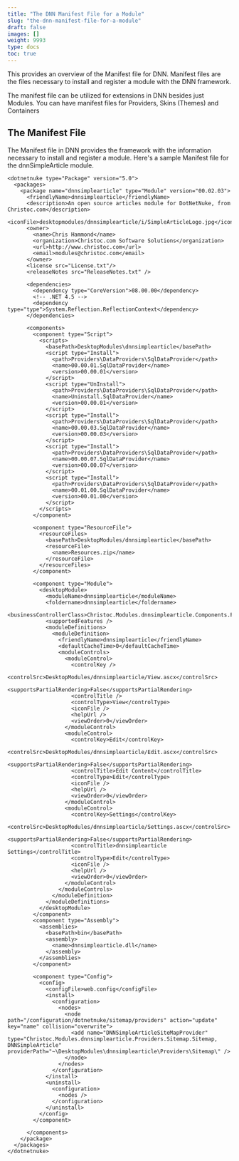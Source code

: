 ```yaml
---
title: "The DNN Manifest File for a Module"
slug: "the-dnn-manifest-file-for-a-module"
draft: false
images: []
weight: 9993
type: docs
toc: true
---
```


This provides an overview of the Manifest file for DNN. Manifest files are the files necessary to install and register a module with the DNN framework. 

The manifest file can be utilized for extensions in DNN besides just Modules. You can have manifest files for Providers, Skins (Themes) and Containers

## The Manifest File
The Manifest file in DNN provides the framework with the information necessary to install and register a module. Here's a sample Manifest file for the dnnSimpleArticle module.

    <dotnetnuke type="Package" version="5.0">
      <packages>
        <package name="dnnsimplearticle" type="Module" version="00.02.03">
          <friendlyName>dnnsimplearticle</friendlyName>
          <description>An open source articles module for DotNetNuke, from Christoc.com</description>
          <iconFile>desktopmodules/dnnsimplearticle/i/SimpleArticleLogo.jpg</iconFile>
          <owner>
            <name>Chris Hammond</name>
            <organization>Christoc.com Software Solutions</organization>
            <url>http://www.christoc.com</url>
            <email>modules@christoc.com</email>
          </owner>
          <license src="License.txt"/>
          <releaseNotes src="ReleaseNotes.txt" />
    
          <dependencies>
            <dependency type="CoreVersion">08.00.00</dependency>
            <!-- .NET 4.5 -->
            <dependency type="type">System.Reflection.ReflectionContext</dependency>
          </dependencies>
    
          <components>
            <component type="Script">
              <scripts>
                <basePath>DesktopModules\dnnsimplearticle</basePath>
                <script type="Install">
                  <path>Providers\DataProviders\SqlDataProvider</path>
                  <name>00.00.01.SqlDataProvider</name>
                  <version>00.00.01</version>
                </script>
                <script type="UnInstall">
                  <path>Providers\DataProviders\SqlDataProvider</path>
                  <name>Uninstall.SqlDataProvider</name>
                  <version>00.00.01</version>
                </script>
                <script type="Install">
                  <path>Providers\DataProviders\SqlDataProvider</path>
                  <name>00.00.03.SqlDataProvider</name>
                  <version>00.00.03</version>
                </script>
                <script type="Install">
                  <path>Providers\DataProviders\SqlDataProvider</path>
                  <name>00.00.07.SqlDataProvider</name>
                  <version>00.00.07</version>
                </script>
                <script type="Install">
                  <path>Providers\DataProviders\SqlDataProvider</path>
                  <name>00.01.00.SqlDataProvider</name>
                  <version>00.01.00</version>
                </script>
              </scripts>
            </component>
    
            <component type="ResourceFile">
              <resourceFiles>
                <basePath>DesktopModules/dnnsimplearticle</basePath>
                <resourceFile>
                  <name>Resources.zip</name>
                </resourceFile>
              </resourceFiles>
            </component>
    
            <component type="Module">
              <desktopModule>
                <moduleName>dnnsimplearticle</moduleName>
                <foldername>dnnsimplearticle</foldername>
                <businessControllerClass>Christoc.Modules.dnnsimplearticle.Components.FeatureController</businessControllerClass>
                <supportedFeatures />
                <moduleDefinitions>
                  <moduleDefinition>
                    <friendlyName>dnnsimplearticle</friendlyName>
                    <defaultCacheTime>0</defaultCacheTime>
                    <moduleControls>
                      <moduleControl>
                        <controlKey />
                        <controlSrc>DesktopModules/dnnsimplearticle/View.ascx</controlSrc>
                        <supportsPartialRendering>False</supportsPartialRendering>
                        <controlTitle />
                        <controlType>View</controlType>
                        <iconFile />
                        <helpUrl />
                        <viewOrder>0</viewOrder>
                      </moduleControl>
                      <moduleControl>
                        <controlKey>Edit</controlKey>
                        <controlSrc>DesktopModules/dnnsimplearticle/Edit.ascx</controlSrc>
                        <supportsPartialRendering>False</supportsPartialRendering>
                        <controlTitle>Edit Content</controlTitle>
                        <controlType>Edit</controlType>
                        <iconFile />
                        <helpUrl />
                        <viewOrder>0</viewOrder>
                      </moduleControl>
                      <moduleControl>
                        <controlKey>Settings</controlKey>
                        <controlSrc>DesktopModules/dnnsimplearticle/Settings.ascx</controlSrc>
                        <supportsPartialRendering>False</supportsPartialRendering>
                        <controlTitle>dnnsimplearticle Settings</controlTitle>
                        <controlType>Edit</controlType>
                        <iconFile />
                        <helpUrl />
                        <viewOrder>0</viewOrder>
                      </moduleControl>
                    </moduleControls>
                  </moduleDefinition>
                </moduleDefinitions>
              </desktopModule>
            </component>
            <component type="Assembly">
              <assemblies>
                <basePath>bin</basePath>
                <assembly>
                  <name>dnnsimplearticle.dll</name>
                </assembly>
              </assemblies>
            </component>
    
            <component type="Config">
              <config>
                <configFile>web.config</configFile>
                <install>
                  <configuration>
                    <nodes>
                      <node path="/configuration/dotnetnuke/sitemap/providers" action="update" key="name" collision="overwrite">
                        <add name="DNNSimpleArticleSiteMapProvider" type="Christoc.Modules.dnnsimplearticle.Providers.Sitemap.Sitemap, DNNSimpleArticle" providerPath="~\DesktopModules\dnnsimplearticle\Providers\Sitemap\" />
                      </node>
                    </nodes>
                  </configuration>
                </install>
                <uninstall>
                  <configuration>
                    <nodes />
                  </configuration>
                </uninstall>
              </config>
            </component>
            
          </components>
        </package>
      </packages>
    </dotnetnuke>

